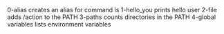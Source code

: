 0-alias creates an alias for command ls
1-hello_you prints hello user
2-file adds /action to the PATH
3-paths counts directories in the PATH
4-global variables lists environment variables
